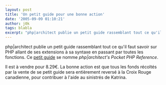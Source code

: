 ```yaml
---
layout: post
title: 'Un petit guide pour une bonne action'
date: '2005-09-09 01:10:21'
author: j0k
tags: blabla
excerpt: "php|architect publie un petit guide rassemblant tout ce qu'il faut savoir sur PHP allant de ses extensions à sa syntaxe en passant par toutes les fonctions."
---
```


php\|architect publie un petit guide rassemblant tout ce qu'il faut savoir sur PHP allant de ses extensions à sa syntaxe en passant par toutes les fonctions.   Ce [petit guide](http://www.phparch.com/rcrs) se nomme *php\|architect's Pocket PHP Reference*.

Il est à vendre pour 8.29€.   La bonne action est que tous les fonds récoltés par la vente de se petit guide sera entièrement reversé à la Croix Rouge canadienne, pour contribuer à l'aide au sinistrés de Katrina.
